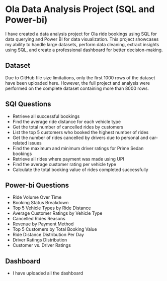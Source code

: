 # Ola Data Analysis Project (SQL and Power-bi)
I have created a  data analysis project for Ola ride bookings using SQL for data querying and Power BI for data visualization. This project showcases my ability to handle large datasets, perform data cleaning, extract insights using SQL, and create a professional dashboard for better decision-making.
## Dataset
 Due to GitHub file size limitations, only the first 1000 rows of the dataset have been uploaded here. However, the full project and analysis were performed on the complete dataset containing more than 8000 rows.
## SQl Questions
 - Retrieve all successful bookings<br>
 - Find the average ride distance for each vehicle type<br>
 - Get the total number of cancelled rides by customers<br>
 - List the top 5 customers who booked the highest number of rides<br>
 - Get the number of rides cancelled by drivers due to personal and car-related issues<br>
 - Find the maximum and minimum driver ratings for Prime Sedan bookings<br>
 - Retrieve all rides where payment was made using UPI<br>
 - Find the average customer rating per vehicle type<br>
 - Calculate the total booking value of rides completed successfully
## Power-bi Questions
- Ride Volume Over Time<br>
- Booking Status Breakdown<br>
- Top 5 Vehicle Types by Ride Distance<br>
- Average Customer Ratings by Vehicle Type<br>
- Cancelled Rides Reasons<br>
- Revenue by Payment Method<br>
- Top 5 Customers by Total Booking Value<br>
- Ride Distance Distribution Per Day<br>
- Driver Ratings Distribution<br>
- Customer vs. Driver Ratings
## Dashboard
- I have uploaded all the dashboard 

